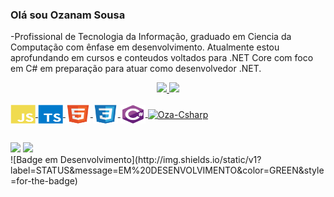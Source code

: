 ### Olá sou Ozanam Sousa ###
-Profissional de Tecnologia da Informação, graduado em Ciencia da Computação com ênfase em desenvolvimento. Atualmente estou aprofundando em cursos e conteudos voltados para .NET Core com foco em C# em preparação para atuar como desenvolvedor .NET.

<div align="center">
  <a href="https://github.com/ozanamsousa">
  <img height="180em" src="https://github-readme-stats.vercel.app/api?username=ozanamsousa&show_icons=true&theme=dracula&include_all_commits=true&count_private=true"/>
  <img height="180em" src="https://github-readme-stats.vercel.app/api/top-langs/?username=ozanamsousa&layout=compact&langs_count=7&theme=dracula"/>
</div>
<div style="display: inline_block"><br>
  <img align="center" alt="Oza-Js" height="30" width="40" src="https://raw.githubusercontent.com/devicons/devicon/master/icons/javascript/javascript-plain.svg">
  <img align="center" alt="Oza-Ts" height="30" width="40" src="https://raw.githubusercontent.com/devicons/devicon/master/icons/typescript/typescript-plain.svg">
  <img align="center" alt="Oza-HTML" height="30" width="40" src="https://raw.githubusercontent.com/devicons/devicon/master/icons/html5/html5-original.svg">
  <img align="center" alt="Oza-CSS" height="30" width="40" src="https://raw.githubusercontent.com/devicons/devicon/master/icons/css3/css3-original.svg">
  <img align="center" alt="Oza-Csharp" height="30" width="40" src="https://raw.githubusercontent.com/devicons/devicon/master/icons/csharp/csharp-original.svg">
  <img align="center" alt="Oza-Csharp" height="30" width="40" src="https://cdn.jsdelivr.net/gh/devicons/devicon/icons/angularjs/angularjs-original.svg" />



</div>
  
  ##
 
<div> 
  <a href = "mailto:contatoozanamsousa@gmail.com"><img src="https://img.shields.io/badge/-Gmail-%23333?style=for-the-badge&logo=gmail&logoColor=white" target="_blank"></a>
  <a href="https://www.linkedin.com/in/ozanam-sousa-28abaa120/" target="_blank"><img src="https://img.shields.io/badge/-LinkedIn-%230077B5?style=for-the-badge&logo=linkedin&logoColor=white" target="_blank"></a>  
</div>
<div>![Badge em Desenvolvimento](http://img.shields.io/static/v1?label=STATUS&message=EM%20DESENVOLVIMENTO&color=GREEN&style=for-the-badge)
  </div>
